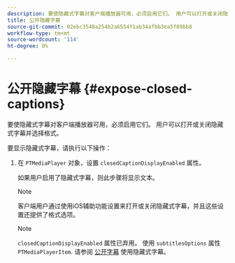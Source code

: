 ```yaml
---
description: 要使隐藏式字幕对客户端播放器可用，必须启用它们。 用户可以打开或关闭隐藏式字幕并选择格式。
title: 公开隐藏字幕
source-git-commit: 02ebc3548a254b2a6554f1ab34afbb3ea5f09bb8
workflow-type: tm+mt
source-wordcount: '114'
ht-degree: 0%

---
```


# 公开隐藏字幕 {#expose-closed-captions}

要使隐藏式字幕对客户端播放器可用，必须启用它们。 用户可以打开或关闭隐藏式字幕并选择格式。

要显示隐藏式字幕，请执行以下操作：

1. 在 `PTMediaPlayer` 对象，设置 `closedCaptionDisplayEnabled` 属性。

   如果用户启用了隐藏式字幕，则此步骤将显示文本。

   >[!NOTE]
   >
   >客户端用户通过使用iOS辅助功能设置来打开或关闭隐藏式字幕，并且这些设置还提供了格式选项。

   >[!NOTE]
   >
   >`closedCaptionDisplayEnabled` 属性已弃用。 使用 `subtitlesOptions` 属性 `PTMediaPlayerItem`. 请参阅 [公开字幕](../../../tvsdk-3x-ios-prog/c-ios-closed-captioning-and-subtitles-ios/c-ios-closed-captioning-and-subtitles-reqts-ios/t-ios-subtitles-exposing-ios.md) 使用隐藏式字幕。
